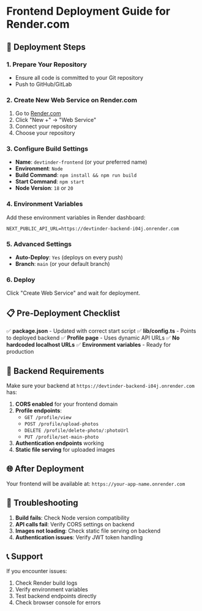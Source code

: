 # Frontend Deployment Guide for Render.com

## 🚀 Deployment Steps

### 1. Prepare Your Repository
- Ensure all code is committed to your Git repository
- Push to GitHub/GitLab

### 2. Create New Web Service on Render.com
1. Go to [Render.com](https://render.com)
2. Click "New +" → "Web Service"
3. Connect your repository
4. Choose your repository

### 3. Configure Build Settings
- **Name**: `devtinder-frontend` (or your preferred name)
- **Environment**: `Node`
- **Build Command**: `npm install && npm run build`
- **Start Command**: `npm start`
- **Node Version**: `18` or `20`

### 4. Environment Variables
Add these environment variables in Render dashboard:

```
NEXT_PUBLIC_API_URL=https://devtinder-backend-i04j.onrender.com
```

### 5. Advanced Settings
- **Auto-Deploy**: `Yes` (deploys on every push)
- **Branch**: `main` (or your default branch)

### 6. Deploy
Click "Create Web Service" and wait for deployment.

## 📋 Pre-Deployment Checklist

✅ **package.json** - Updated with correct start script
✅ **lib/config.ts** - Points to deployed backend
✅ **Profile page** - Uses dynamic API URLs
✅ **No hardcoded localhost URLs**
✅ **Environment variables** - Ready for production

## 🔧 Backend Requirements

Make sure your backend at `https://devtinder-backend-i04j.onrender.com` has:

1. **CORS enabled** for your frontend domain
2. **Profile endpoints**:
   - `GET /profile/view`
   - `POST /profile/upload-photos`
   - `DELETE /profile/delete-photo/:photoUrl`
   - `PUT /profile/set-main-photo`
3. **Authentication endpoints** working
4. **Static file serving** for uploaded images

## 🌐 After Deployment

Your frontend will be available at:
`https://your-app-name.onrender.com`

## 🐛 Troubleshooting

1. **Build fails**: Check Node version compatibility
2. **API calls fail**: Verify CORS settings on backend
3. **Images not loading**: Check static file serving on backend
4. **Authentication issues**: Verify JWT token handling

## 📞 Support

If you encounter issues:
1. Check Render build logs
2. Verify environment variables
3. Test backend endpoints directly
4. Check browser console for errors

